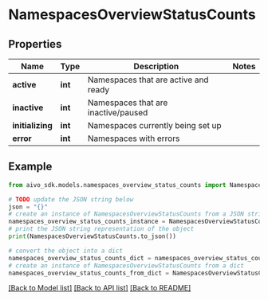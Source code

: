 # NamespacesOverviewStatusCounts


## Properties

Name | Type | Description | Notes
------------ | ------------- | ------------- | -------------
**active** | **int** | Namespaces that are active and ready | 
**inactive** | **int** | Namespaces that are inactive/paused | 
**initializing** | **int** | Namespaces currently being set up | 
**error** | **int** | Namespaces with errors | 

## Example

```python
from aivo_sdk.models.namespaces_overview_status_counts import NamespacesOverviewStatusCounts

# TODO update the JSON string below
json = "{}"
# create an instance of NamespacesOverviewStatusCounts from a JSON string
namespaces_overview_status_counts_instance = NamespacesOverviewStatusCounts.from_json(json)
# print the JSON string representation of the object
print(NamespacesOverviewStatusCounts.to_json())

# convert the object into a dict
namespaces_overview_status_counts_dict = namespaces_overview_status_counts_instance.to_dict()
# create an instance of NamespacesOverviewStatusCounts from a dict
namespaces_overview_status_counts_from_dict = NamespacesOverviewStatusCounts.from_dict(namespaces_overview_status_counts_dict)
```
[[Back to Model list]](../README.md#documentation-for-models) [[Back to API list]](../README.md#documentation-for-api-endpoints) [[Back to README]](../README.md)


